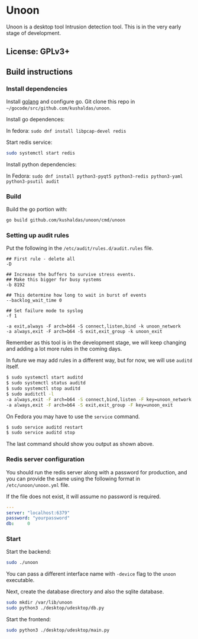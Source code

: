 # Unoon

Unoon is a desktop tool Intrusion detection tool.
This is in the very early stage of development.

## License: GPLv3+

## Build instructions

### Install dependencies

Install [golang](https://golang.org/dl/) and configure go. Git clone this repo in `~/gocode/src/github.com/kushaldas/unoon`.

Install go dependences:

In fedora: `sudo dnf install libpcap-devel redis`

Start redis service:

```sh
sudo systemctl start redis
```

Install python dependencies:

In Fedora: `sudo dnf install python3-pyqt5 python3-redis python3-yaml python3-psutil audit`

### Build

Build the go portion with:

```sh
go build github.com/kushaldas/unoon/cmd/unoon
```

### Setting up audit rules

Put the following in the `/etc/audit/rules.d/audit.rules` file.

```
## First rule - delete all
-D

## Increase the buffers to survive stress events.
## Make this bigger for busy systems
-b 8192

## This determine how long to wait in burst of events
--backlog_wait_time 0

## Set failure mode to syslog
-f 1

-a exit,always -F arch=b64 -S connect,listen,bind -k unoon_network
-a always,exit -F arch=b64 -S exit,exit_group -k unoon_exit
```

Remember as this tool is in the development stage, we will keep changing and adding a lot more rules in the coming days.

In future we may add rules in a different way, but for now, we will use `auditd` itself.

```bash
$ sudo systemctl start auditd
$ sudo systemctl status auditd
$ sudo systemctl stop auditd
$ sudo auditctl -l
-a always,exit -F arch=b64 -S connect,bind,listen -F key=unoon_network
-a always,exit -F arch=b64 -S exit,exit_group -F key=unoon_exit

```

On Fedora you may have to use the `service` command.

```bash
$ sudo service auditd restart
$ sudo service auditd stop
```


The last command should show you output as shown above.

### Redis server configuration

You should run the redis server along with a password for production, and you
can provide the same using the following format in `/etc/unoon/unoon.yml`
file.

If the file does not exist, it will assume no password is required.

```yaml
---
server: "localhost:6379"
password: "yourpassword"
db:     0
```

### Start

Start the backend:

```sh
sudo ./unoon
```

You can pass a different interface name with `-device` flag to the `unoon` executable.

Next, create the database directory and also the sqlite database.

```sh
sudo mkdir /var/lib/unoon
sudo python3 ./desktop/udesktop/db.py
```

Start the frontend:

```sh
sudo python3 ./desktop/udesktop/main.py
```

